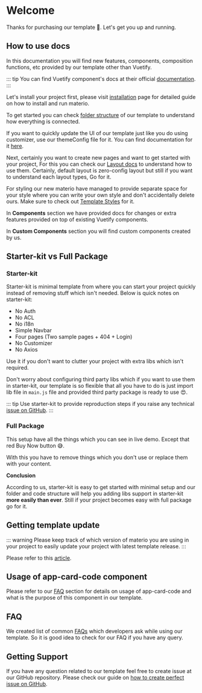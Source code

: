 # Welcome

Thanks for purchasing our template 🙂. Let's get you up and running.

## How to use docs

In this documentation you will find new features, components, composition functions, etc provided by our template other than Vuetify.

::: tip
You can find Vuetify component's docs at their official [documentation](https://vuetifyjs.com/).
:::

Let's install your project first, please visit [installation](/guide/development/installation.md) page for detailed guide on how to install and run materio.

To get started you can check [folder structure](/guide/development/folder-structure.md) of our template to understand how everything is connected.

If you want to quickly update the UI of our template just like you do using customizer, use our themeConfig file for it. You can find documentation for it [here](/guide/development/theme-configuration.md).

Next, certainly you want to create new pages and want to get started with your project, For this you can check our [Layout docs](/guide/layout/layout-types.md) to understand how to use them. Certainly, default layout is zero-config layout but still if you want to understand each layout types, Go for it.

For styling our new materio have managed to provide separate space for your style where you can write your own style and don't accidentally delete ours. Make sure to check out [Template Styles](/guide/development/template-styles.md) for it.

In **Components** section we have provided docs for changes or extra features provided on top of existing Vuetify components.

In **Custom Components** section you will find custom components created by us.

## Starter-kit vs Full Package

### Starter-kit

Starter-kit is minimal template from where you can start your project quickly instead of removing stuff which isn't needed. Below is quick notes on starter-kit:

- No Auth
- No ACL
- No i18n
- Simple Navbar
- Four pages (Two sample pages + 404 + Login)
- No Customizer
- No Axios

Use it if you don't want to clutter your project with extra libs which isn't required.

Don't worry about configuring third party libs which if you want to use them in starter-kit, our template is so flexible that all you have to do is just import lib file in `main.js` file and provided third party package is ready to use 😍.

::: tip
Use starter-kit to provide reproduction steps if you raise any technical [issue on GitHub](/guide/getting-started/support.md).
:::

### Full Package

This setup have all the things which you can see in live demo. Except that red Buy Now button 😅.

With this you have to remove things which you don't use or replace them with your content.

**Conclusion**

According to us, starter-kit is easy to get started with minimal setup and our folder and code structure will help you adding libs support in starter-kit **more easily than ever**. Still if your project becomes easy with full package go for it.

## Getting template update

::: warning
Please keep track of which version of materio you are using in your project to easily update your project with latest template release.
:::

Please refer to this [article](/articles/how-to-update-materio-to-latest-version.md).

## Usage of app-card-code component

Please refer to our [FAQ](/faq/#what-is-usage-and-purpose-of-app-card-code-component) section for details on usage of app-card-code and what is the purpose of this component in our template.

## FAQ

We created list of common [FAQs](/faq/) which developers ask while using our template. So it is good idea to check for our FAQ if you have any query.

## Getting Support

If you have any question related to our template feel free to create issue at our GitHub repository. Please check our guide on [how to create perfect issue on GitHub](/guide/getting-started/support.md).

